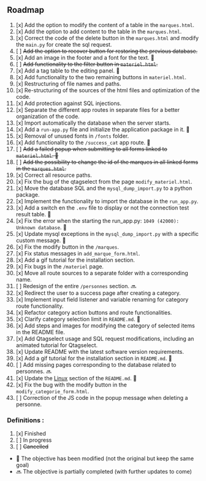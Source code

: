 ## Roadmap


1. [x] Add the option to modify the content of a table in the `marques.html`.
2. [x] Add the option to add content to the table in the `marques.html`.
3. [x] Correct the code of the delete button in the `marques.html` and modify the `main.py` for create the sql request.
4. [ ] ~~Add the option to recover button for restoring the previous database.~~
5. [x] Add an image in the footer and a font for the text. 🔄
6. [ ] ~~Add functionality to the filter button in `materiel.html`.~~
7. [x] Add a tag table to the editing panel. 🔄
8. [x] Add functionality to the two remaining buttons in `materiel.html`.
9. [x] Restructuring of file names and paths. 
10. [x] Re-structuring of the sources of the html files and optimization of the code.
11. [x] Add protection against SQL injections.
12. [x] Separate the different app routes in separate files for a better organization of the code.
13. [x] Import automatically the database when the server starts.
14. [x] Add a `run-app.py` file and initialize the application package in it. 🔄
15. [x] Removal of unused fonts in `/fonts` folder.
16. [x] Add functionality to the `/success_cat` app route. 🔄
17. [ ] ~~Add a failed popup when submitting to all forms linked to `materiel.html`. 🔄~~
18. [ ] ~~Add the possibility to change the id of the marques in all linked forms in the `marques.html`.~~
19. [x] Correct all resource paths.
20. [x] Fix the bug of the qtagselect from the page `modify_materiel.html`.
21. [x] Move the database SQL and the `mysql_dump_import.py` to a python package.
22. [x] Implement the functionality to import the database in the `run_app.py`.
23. [x] Add a switch en the `.env` file to display or not the connection test result table. 🔄
24. [x] Fix the error when the starting the run_app.py: `1049 (42000): Unknown database`. 🔄
25. [x] Update mysql exceptions in the `mysql_dump_import.py` with a specific custom message. 🔄
26. [x] Fix the modify button in the `/marques`.
27. [x] Fix status messages in `add_marque_form.html`.
28. [x] Add a gif tutorial for the installation section.
29. [x] Fix bugs in the `/materiel` page.
30. [x] Move all route sources to a separate folder with a corresponding name.
31. [ ] Redesign of the entire `/personnes` section. 🔜
32. [x] Redirect the user to a success page after creating a category.
33. [x] Implement input field listener and variable renaming for category route functionality.
34. [x] Refactor category action buttons and route functionalities.
35. [x] Clarify category selection limit in `README.md`. 🔄
36. [x] Add steps and images for modifying the category of selected items in the README file.
37. [x] Add Qtagselect usage and SQL request modifications, including an animated tutorial for Qtagselect.
38. [x] Update README with the latest software version requirements.
39. [x] Add a gif tutorial for the installation section in `README.md`. 🔄
40. [ ] Add missing pages corresponding to the database related to personnes. 🔜
41. [x] Update the [Linux](https://github.com/InstaZDLL/Besson_Ethan_info1a_164_2023#linux) section of the `README.md`. 🔄
42. [x] Fix the bug with the modify button in the `modify_categorie_form.html`.
43. [ ] Correction of the JS code in the popup message when deleting a personne.


### Definitions :


1. [x] Finished
2. [ ] In progress
3. [ ] ~~Cancelled~~

- 🔄 The objective has been modified (not the original but keep the same goal)
- 🔜 The objective is partially completed (with further updates to come)